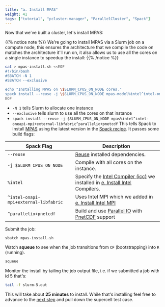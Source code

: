 ```yaml
---
title: "a. Install MPAS"
weight: 41
tags: ["tutorial", "pcluster-manager", "ParallelCluster", "Spack"]
---
```


Now that we've built a cluster, let's install MPAS:

{{% notice note %}}
We're going to install MPAS via a Slurm job on a compute node, this ensures the architecture that we compile the code on matches the architecture it'll run on, it also allows us to use all the cores on a single instance to speedup the install:
{{% /notice %}}

```bash
cat > mpas-install.sh <<EOF
#!/bin/bash
#SBATCH -N 1
#SBATCH --exclusive

echo "Installing MPAS on \$SLURM_CPUS_ON_NODE cores."
spack install --reuse -j \$SLURM_CPUS_ON_NODE mpas-model%intel^intel-oneapi-mpi+external-libfabric^parallelio+pnetcdf
EOF
```

* `-N 1` tells Slurm to allocate one instance
* `--exclusive` tells slurm to use all the cores on that instance
* `spack install --reuse -j $SLURM_CPUS_ON_NODE mpas%intel^intel-oneapi-mpi+external-libfabric^parallelio+pnetcdf` This tells Spack to install [MPAS](https://spack.readthedocs.io/en/latest/package_list.html#mpas-model) using the latest version in the [Spack recipe](https://github.com/spack/spack/blob/develop/var/spack/repos/builtin/packages/mpas-model/package.py). It passes some build flags:

| **Spack Flag**   | **Description** |
| ----------- | ----------- |
| `--reuse`   | [Reuse](https://spack.readthedocs.io/en/latest/basic_usage.html#reusing-installed-dependencies) installed dependencies. |
| `-j $SLURM_CPUS_ON_NODE`     | Compile with all cores on the instance.   |
| `%intel`     | Specify the [Intel Compiler (icc)](https://spack.readthedocs.io/en/latest/package_list.html#intel-oneapi-compilers) we installed in [e. Install Intel Compilers](/02-cluster/06-install-intel-compilers.html#intel_compilers). |
| `^intel-onapi-mpi+external-libfabric` | Uses Intel MPI which we added in [e. Install Intel MPI](/02-cluster/06-install-intel-compilers.html#intel_mpi)
| `^parallelio+pnetcdf` | Build and use [Parallel IO](https://ncar.github.io/ParallelIO/) with [PnetCDF](https://parallel-netcdf.github.io/) support |

Submit the job:

```bash
sbatch mpas-install.sh
```

Watch **squeue** to see when the job transitions from `CF` (bootstrapping) into `R` (running).

```bash
squeue
```

Monitor the install by tailing the job output file, i.e. if we submitted a job with id 5 that's:

```bash
tail -f slurm-5.out
```

This will take about **25 minutes** to install. While that's installing feel free to advance to the [next step](/04-mpas/02-supercell.html) and pull down the supercell test case.
